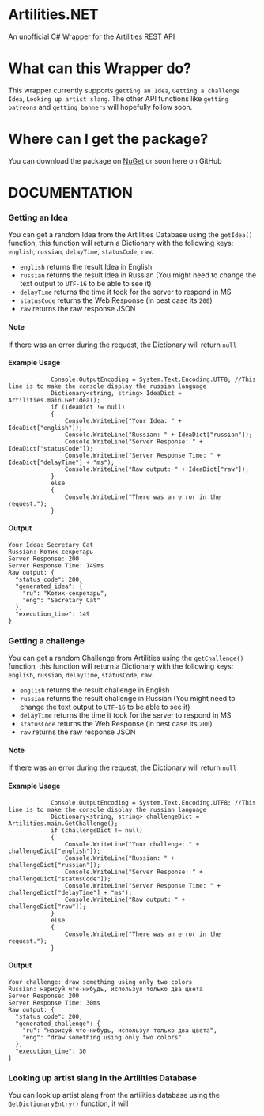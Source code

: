 # Artilities.NET
An unofficial C# Wrapper for the [Artilities REST API](https://artilities.github.io/artilities-api/)

# What can this Wrapper do?
This wrapper currently supports `getting an Idea`, `Getting a challenge Idea`, `Looking up artist slang`. The other API functions like `getting patreons` and `getting banners` will hopefully follow soon.

# Where can I get the package?
You can download the package on [NuGet](https://www.nuget.org/packages/Artilities.NET) or soon here on GitHub



# DOCUMENTATION
### Getting an Idea
You can get a random Idea from the Artilities Database using the `getIdea()` function, this function will return a Dictionary with the following keys: `english`, `russian`, `delayTime`, `statusCode`, `raw`.
- `english` returns the result Idea in English
- `russian` returns the result Idea in Russian (You might need to change the text output to `UTF-16` to be able to see it)
- `delayTime` returns the time it took for the server to respond in MS
- `statusCode` returns the Web Response (in best case its `200`)
- `raw` returns the raw response JSON
#### Note
If there was an error during the request, the Dictionary will return `null`
#### Example Usage
```CSharp
            Console.OutputEncoding = System.Text.Encoding.UTF8; //This line is to make the console display the russian language
            Dictionary<string, string> IdeaDict = Artilities.main.GetIdea();
            if (IdeaDict != null)
            {
                Console.WriteLine("Your Idea: " + IdeaDict["english"]);
                Console.WriteLine("Russian: " + IdeaDict["russian"]);
                Console.WriteLine("Server Response: " + IdeaDict["statusCode"]);
                Console.WriteLine("Server Response Time: " + IdeaDict["delayTime"] + "ms");
                Console.WriteLine("Raw output: " + IdeaDict["raw"]);
            }
            else
            {
                Console.WriteLine("There was an error in the request.");
            }
````
#### Output
```
Your Idea: Secretary Cat
Russian: Котик-секретарь
Server Response: 200
Server Response Time: 149ms
Raw output: {
  "status_code": 200,
  "generated_idea": {
    "ru": "Котик-секретарь",
    "eng": "Secretary Cat"
  },
  "execution_time": 149
}
```

### Getting a challenge
You can get a random Challenge from Artilities using the `getChallenge()` function, this function will return a Dictionary with the following keys: `english`, `russian`, `delayTime`, `statusCode`, `raw`.
- `english` returns the result challenge in English
- `russian` returns the result challenge in Russian (You might need to change the text output to `UTF-16` to be able to see it)
- `delayTime` returns the time it took for the server to respond in MS
- `statusCode` returns the Web Response (in best case its `200`)
- `raw` returns the raw response JSON
#### Note
If there was an error during the request, the Dictionary will return `null`
#### Example Usage
```CSharp
            Console.OutputEncoding = System.Text.Encoding.UTF8; //This line is to make the console display the russian language
            Dictionary<string, string> challengeDict = Artilities.main.GetChallenge();
            if (challengeDict != null)
            {
                Console.WriteLine("Your challenge: " + challengeDict["english"]);
                Console.WriteLine("Russian: " + challengeDict["russian"]);
                Console.WriteLine("Server Response: " + challengeDict["statusCode"]);
                Console.WriteLine("Server Response Time: " + challengeDict["delayTime"] + "ms");
                Console.WriteLine("Raw output: " + challengeDict["raw"]);
            }
            else
            {
                Console.WriteLine("There was an error in the request.");
            }

```
#### Output
```
Your challenge: draw something using only two colors
Russian: нарисуй что-нибудь, используя только два цвета
Server Response: 200
Server Response Time: 30ms
Raw output: {
  "status_code": 200,
  "generated_challenge": {
    "ru": "нарисуй что-нибудь, используя только два цвета",
    "eng": "draw something using only two colors"
  },
  "execution_time": 30
}
```

### Looking up artist slang in the Artilities Database
You can look up artist slang from the artilities database using the `GetDictionaryEntry()` function, it will
